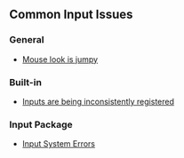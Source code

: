 ## Common Input Issues

### General
- [Mouse look is jumpy](Common%20Input%20Issues/Mouse%20Delta%20Time.md)

### Built-in
- [Inputs are being inconsistently registered](Common%20Input%20Issues/Input%20In%20Fixed%20Update.md)

### Input Package
- [Input System Errors](Common%20Input%20Issues/InputSystem%20Errors.md)